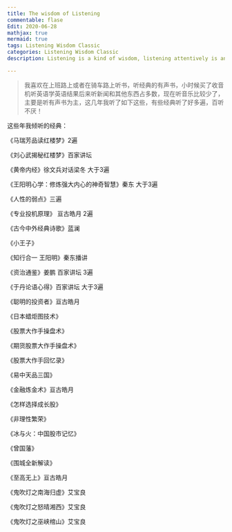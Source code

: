 ```yaml
---
title: The wisdom of Listening
commentable: flase
Edit: 2020-06-28
mathjax: true
mermaid: true
tags: Listening Wisdom Classic
categories: Listening Wisdom Classic
description: Listening is a kind of wisdom, listening attentively is an ability; listening to the classics and talking with interesting souls can have fun and truth, and only then can progress...[link](https://blog.csdn.net/weixin_37586375/article/details/107014084).

---
```

> 我喜欢在上班路上或者在骑车路上听书，听经典的有声书，小时候买了收音机听英语学英语结果后来听新闻和其他东西占多数，现在听音乐比较少了，主要是听有声书为主，这几年我听了如下这些，有些经典听了好多遍，百听不厌！
  
这些年我倾听的经典：

《马瑞芳品读红楼梦》2遍

《刘心武揭秘红楼梦》百家讲坛

《黄帝内经》徐文兵对话梁冬  大于3遍

《王阳明心学：修炼强大内心的神奇智慧》秦东 大于3遍

《人性的弱点》三遍

《专业投机原理》 亘古皓月 2遍

《古今中外经典诗歌》蓝澜

《小王子》

《知行合一 王阳明》秦东播讲 

《资治通鉴》姜鹏 百家讲坛 3遍

《于丹论语心得》百家讲坛 大于3遍

《聪明的投资者》亘古皓月

《日本蜡炬图技术》

《股票大作手操盘术》

《期货股票大作手操盘术》

《股票大作手回忆录》

《易中天品三国》

《金融炼金术》亘古皓月

《怎样选择成长股》

《非理性繁荣》

《冰与火：中国股市记忆》

《曾国藩》

《围城全新解读》

《至高无上》亘古皓月

《鬼吹灯之南海归虚》艾宝良

《鬼吹灯之怒晴湘西》艾宝良

《鬼吹灯之巫峡棺山》艾宝良

